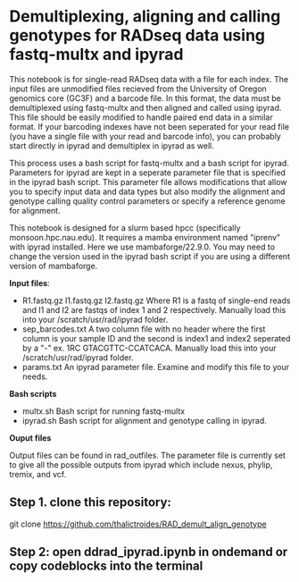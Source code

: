 # Demultiplexing, aligning and calling genotypes for RADseq data using fastq-multx and ipyrad

This notebook is for single-read RADseq data with a file for each index.  The input files are unmodified files recieved from the University of Oregon genomics core (GC3F) and a barcode file.  In this format, the data must be demultiplexed using fastq-multx and then aligned and called using ipyrad.  This file should be easily modified to handle paired end data in a similar format.  If your barcoding indexes have not been seperated for your read file (you have a single file with your read and barcode info), you can probably start directly in ipyrad and demultiplex in ipyrad as well.

This process uses a bash script for fastq-multx and a bash script for ipyrad.  Parameters for ipyrad are kept in a seperate parameter file that is specified in the ipyrad bash script.  This parameter file allows modifications that allow you to specify input data and data types but also modify the alignment and genotype calling quality control parameters or specify a reference genome for alignment.

This notebook is designed for a slurm based hpcc (specifically monsoon.hpc.nau.edu).  It requires a mamba environment named "iprenv" with ipyrad installed.  Here we use mambaforge/22.9.0.  You may need to change the version used in the ipyrad bash script if you are using a different version of mambaforge.

**Input files**: 
* R1.fastq.gz I1.fastq.gz I2.fastq.gz  Where R1 is a fastq of single-end reads and I1 and I2 are fastqs of index 1 and 2 respectively.  Manually load this into your /scratch/usr/rad/ipyrad folder.
* sep_barcodes.txt  A two column file with no header where the first column is your sample ID and the second is index1 and index2 seperated by a "-"  ex. 1RC    GTACGTTC-CCATCACA.  Manually load this into your /scratch/usr/rad/ipyrad folder.
* params.txt  An ipyrad parameter file.  Examine and modify this file to your needs.

**Bash scripts**
* multx.sh  Bash script for running fastq-multx
* ipyrad.sh  Bash script for alignment and genotype calling in ipyrad.

**Ouput files**

Output files can be found in rad_outfiles.  The parameter file is currently set to give all the possible outputs from ipyrad which include nexus, phylip, tremix, and vcf.


## Step 1. clone this repository:

git clone https://github.com/thalictroides/RAD_demult_align_genotype

## Step 2:  open ddrad_ipyrad.ipynb in ondemand or copy codeblocks into the terminal
